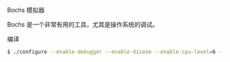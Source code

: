 Bochs 模拟器

Bochs 是一个非常有用的工具，尤其是操作系统的调试。

编译

``` bash
$ ./configure --enable-debugger --enable-disasm --enable-cpu-level=6 --enable-smp --enable-x86-64 --enable-readline --prefix=/home/szm/bochs
```
